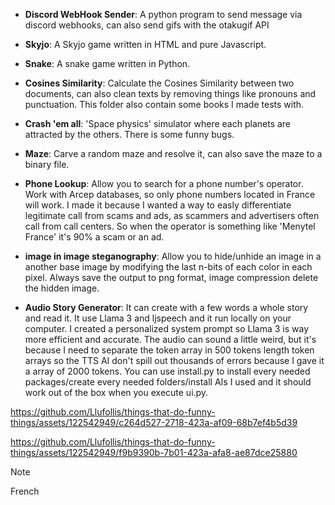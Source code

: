 - **Discord WebHook Sender**: A python program to send message via discord webhooks, can also send gifs with the otakugif API

- **Skyjo**: A Skyjo game written in HTML and pure Javascript.

- **Snake**: A snake game written in Python.

 - **Cosines Similarity**: Calculate the Cosines Similarity between two documents, can also clean texts by removing things like pronouns and punctuation. This folder also contain some books I made tests with.

 - **Crash 'em all**: 'Space physics' simulator where each planets are attracted by the others. There is some funny bugs.

 - **Maze**: Carve a random maze and resolve it, can also save the maze to a binary file.
 
 - **Phone Lookup**: Allow you to search for a phone number's operator. Work with Arcep databases, so only phone numbers located in France will work. I made it because I wanted a way to easly differentiate legitimate call from scams and ads, as scammers and advertisers often call from call centers. So when the operator is something like 'Menytel France' it's 90% a scam or an ad.
 
 - **image in image steganography**: Allow you to hide/unhide an image in a another base image by modifying the last n-bits of each color in each pixel. Always save the output to png format, image compression delete the hidden image.

 - **Audio Story Generator**: It can create with a few words a whole story and read it. It use Llama 3 and ljspeech and it run locally on your computer. I created a personalized system prompt so Llama 3 is way more efficient and accurate. The audio can sound a little weird, but it's because I need to separate the token array in 500 tokens length token arrays so the TTS AI don't spill out thousands of errors because I gave it a array of 2000 tokens. You can use install.py to install every needed packages/create every needed folders/install AIs I used and it should work out of the box when you execute ui.py.


https://github.com/Llufollis/things-that-do-funny-things/assets/122542949/c264d527-2718-423a-af09-68b7ef4b5d39


https://github.com/Llufollis/things-that-do-funny-things/assets/122542949/f9b9390b-7b01-423a-afa8-ae87dce25880



> [!NOTE] 
French
